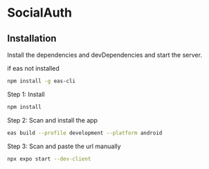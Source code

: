 # SocialAuth
## Installation

Install the dependencies and devDependencies and start the server.

if eas not installed

```sh
npm install -g eas-cli
```

Step 1: Install

```sh
npm install
```

Step 2: Scan and install the app

```sh
eas build --profile development --platform android
```

Step 3: Scan and paste the url manually

```sh
npx expo start --dev-client
```